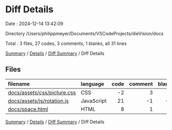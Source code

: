 # Diff Details

Date : 2024-12-14 13:42:09

Directory /Users/philippmeyer/Documents/VSCodeProjects/dieVision/docs

Total : 3 files,  27 codes, 3 comments, 1 blanks, all 31 lines

[Summary](results.md) / [Details](details.md) / [Diff Summary](diff.md) / Diff Details

## Files
| filename | language | code | comment | blank | total |
| :--- | :--- | ---: | ---: | ---: | ---: |
| [docs/assets/css/picture.css](/docs/assets/css/picture.css) | CSS | -2 | 3 | 1 | 2 |
| [docs/assets/js/rotation.js](/docs/assets/js/rotation.js) | JavaScript | 21 | -1 | -2 | 18 |
| [docs/space.html](/docs/space.html) | HTML | 8 | 1 | 2 | 11 |

[Summary](results.md) / [Details](details.md) / [Diff Summary](diff.md) / Diff Details